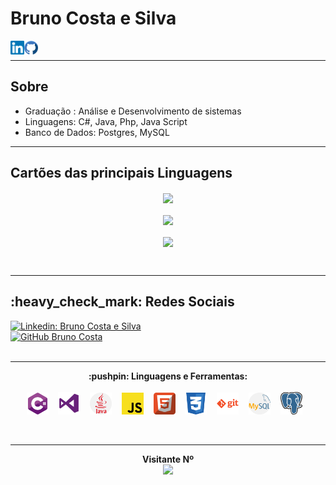# Bruno Costa e Silva

<a href="https://www.linkedin.com/in/brunocs/">
  <img align="left" alt="Bruno Costa e Silva Linkdein" width="22px" src="https://raw.githubusercontent.com/Brunocs1991/Brunocs1991/master/icons/linkedin.svg" />
</a>
<a href="https://github.com/Brunocs1991">
  <img align="left" alt="Bruno Costa e Silva Github" width="22px" src="https://raw.githubusercontent.com/Brunocs1991/Brunocs1991/master/icons/github_b.svg" />
</a>

<br/>

--------------------------

## Sobre

- Graduação : Análise e Desenvolvimento de sistemas
- Linguagens: C#, Java, Php, Java Script
- Banco de Dados: Postgres, MySQL

--------------------------
## Cartões das principais Linguagens

<p align="center">
  <a href="https://github.com/Brunocs1991">
    <img align="center" src="https://github-readme-stats.vercel.app/api/wakatime?username=Brunocs&layout=compac&theme=tokyonight" />
  </a>
  <br>
  <br>
  
  <a href="https://github.com/Brunocs1991">
    <img align="center" src="https://github-readme-stats.vercel.app/api?username=Brunocs1991&show_icons=true&count_private=true&theme=tokyonight" />
  </a>
 
  <br>
  <br>
  <a href="https://github.com/Brunocs1991">
    <img align="center" src="https://github-readme-stats.vercel.app/api/top-langs/?username=Brunocs1991&theme=tokyonight&langs_count=7&hide=TSQL" />
  </a>
<p>
<br>
  

--------------------------

<p> 
  <h2>:heavy_check_mark: Redes Sociais</h2>

[![Linkedin: Bruno Costa e Silva](https://img.shields.io/badge/-Bruno-blue?style=flat-square&logo=Linkedin&logoColor=white&link=https://www.linkedin.com/in/brunocs/)](https://www.linkedin.com/in/brunocs/)
  <br/>
[![GitHub Bruno Costa](https://img.shields.io/github/followers/Brunocs1991?label=follow&style=social)](https://github.com/Brunocs1991)
 <br/>
 <br/>
 </p>
 
--------------------------

<p align="center">
  <b>:pushpin: Linguagens e Ferramentas: </b>  
  <br/>
  <br/>
  <span title="C#">
    <img alt="CSharp" width="35px" src="https://raw.githubusercontent.com/Brunocs1991/Brunocs1991/master/icons/CSarp.svg"/>
  </span>&nbsp&nbsp
  <span title="Visual Studio">
    <img alt="Visual Studio" width="35px" src="https://raw.githubusercontent.com/Brunocs1991/Brunocs1991/master/icons/Visual%20Studio.svg"/>
  </span>&nbsp&nbsp
  <span title="Java">
    <img alt="Java" width="35px" src="https://raw.githubusercontent.com/Brunocs1991/Brunocs1991/master/icons/java.svg"/>
  </span>&nbsp&nbsp
  <span title="Javascript">
    <img alt="Javascript" width="35px" src="https://raw.githubusercontent.com/Brunocs1991/Brunocs1991/master/icons/javascript.svg"/>
  </span>&nbsp&nbsp
  <span title="HTML">
    <img alt="HTML" width="35px" src="https://raw.githubusercontent.com/Brunocs1991/Brunocs1991/master/icons/html.svg"/>
  </span>&nbsp&nbsp
  <span title="CSS">
    <img alt="CSS" width="35px" src="https://raw.githubusercontent.com/Brunocs1991/Brunocs1991/master/icons/css.svg"/>
  </span>&nbsp&nbsp
  <span title="Git">
    <img alt="Git" width="35px" src="https://raw.githubusercontent.com/Brunocs1991/Brunocs1991/master/icons/git.svg"/>
  </span>&nbsp&nbsp
  <span title="Mysql">
    <img alt="Mysql" width="35px" src="https://raw.githubusercontent.com/Brunocs1991/Brunocs1991/master/icons/mysql.svg"/>
  </span>&nbsp&nbsp
  <span title="postgres">
    <img alt="postgres" width="35px" src="https://raw.githubusercontent.com/Brunocs1991/Brunocs1991/master/icons/postgresql.svg"/>
  </span>&nbsp&nbsp
  <br />
</div>
</p>
<br/>

--------------------------

<p align="center"> 
  <b>Visitante Nº</b>
  </br>
  <img src="https://profile-counter.glitch.me/Brunocs1991/count.svg" />
</p>

